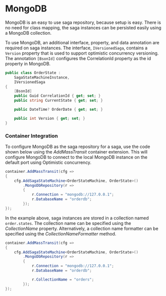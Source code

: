 # MongoDB

MongoDB is an easy to use saga repository, because setup is easy. There is no need for class mapping, the saga instances can be persisted easily using a MongoDB collection.

To use MongoDB, an additional interface, property, and data annotation are required on saga instances. The interface, `IVersionedSaga`, contains a `Version` property that is used to support optimistic concurrency versioning. The annotation `[BsonId]` configures the CorrelationId property as the id property in MongoDB.

```cs {3,10}
public class OrderState :
    SagaStateMachineInstance,
    IVersionedSaga
{
    [BsonId]
    public Guid CorrelationId { get; set; }
    public string CurrentState { get; set; }

    public DateTime? OrderDate { get; set; }

    public int Version { get; set; }
}
```

### Container Integration

To configure MongoDB as the saga repository for a saga, use the code shown below using the _AddMassTransit_ container extension. This will configure MongoDB to connect to the local MongoDB instance on the default port using Optimistic concurrency.

```cs {4}
container.AddMassTransit(cfg =>
{
    cfg.AddSagaStateMachine<OrderStateMachine, OrderState>()
        .MongoDbRepository(r =>
        {
            r.Connection = "mongodb://127.0.0.1";
            r.DatabaseName = "orderdb";
        });
});
```

In the example above, saga instances are stored in a collection named `order.states`. The collection name can be specified using the _CollectionName_ property. Alternatively, a collection name formatter can be specified using the _CollectionNameFormatter_ method.

```cs {9}
container.AddMassTransit(cfg =>
{
    cfg.AddSagaStateMachine<OrderStateMachine, OrderState>()
        .MongoDbRepository(r =>
        {
            r.Connection = "mongodb://127.0.0.1";
            r.DatabaseName = "orderdb";

            r.CollectionName = "orders";
        });
});
```

